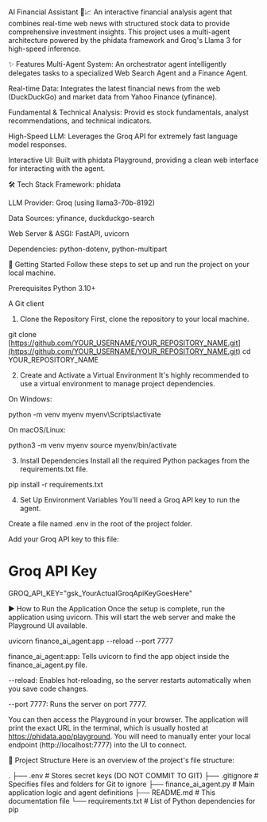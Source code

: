 AI Financial Assistant 🤖📈
An interactive financial analysis agent that combines real-time web news with structured stock data to provide comprehensive investment insights. This project uses a multi-agent architecture powered by the phidata framework and Groq's Llama 3 for high-speed inference.

✨ Features
Multi-Agent System: An orchestrator agent intelligently delegates tasks to a specialized Web Search Agent and a Finance Agent.

Real-time Data: Integrates the latest financial news from the web (DuckDuckGo) and market data from Yahoo Finance (yfinance).

Fundamental & Technical Analysis: Provid    es stock fundamentals, analyst recommendations, and technical indicators.

High-Speed LLM: Leverages the Groq API for extremely fast language model responses.

Interactive UI: Built with phidata Playground, providing a clean web interface for interacting with the agent.

🛠️ Tech Stack
Framework: phidata

LLM Provider: Groq (using llama3-70b-8192)

Data Sources: yfinance, duckduckgo-search

Web Server & ASGI: FastAPI, uvicorn

Dependencies: python-dotenv, python-multipart

🚀 Getting Started
Follow these steps to set up and run the project on your local machine.

Prerequisites
Python 3.10+

A Git client

1. Clone the Repository
First, clone the repository to your local machine.

git clone [https://github.com/YOUR_USERNAME/YOUR_REPOSITORY_NAME.git](https://github.com/YOUR_USERNAME/YOUR_REPOSITORY_NAME.git)
cd YOUR_REPOSITORY_NAME

2. Create and Activate a Virtual Environment
It's highly recommended to use a virtual environment to manage project dependencies.

On Windows:

python -m venv myenv
myenv\Scripts\activate

On macOS/Linux:

python3 -m venv myenv
source myenv/bin/activate

3. Install Dependencies
Install all the required Python packages from the requirements.txt file.

pip install -r requirements.txt

4. Set Up Environment Variables
You'll need a Groq API key to run the agent.

Create a file named .env in the root of the project folder.

Add your Groq API key to this file:

# Groq API Key
GROQ_API_KEY="gsk_YourActualGroqApiKeyGoesHere"

▶️ How to Run the Application
Once the setup is complete, run the application using uvicorn. This will start the web server and make the Playground UI available.

uvicorn finance_ai_agent:app --reload --port 7777

finance_ai_agent:app: Tells uvicorn to find the app object inside the finance_ai_agent.py file.

--reload: Enables hot-reloading, so the server restarts automatically when you save code changes.

--port 7777: Runs the server on port 7777.

You can then access the Playground in your browser. The application will print the exact URL in the terminal, which is usually hosted at https://phidata.app/playground. You will need to manually enter your local endpoint (http://localhost:7777) into the UI to connect.

📁 Project Structure
Here is an overview of the project's file structure:

.
├── .env                # Stores secret keys (DO NOT COMMIT TO GIT)
├── .gitignore          # Specifies files and folders for Git to ignore
├── finance_ai_agent.py # Main application logic and agent definitions
├── README.md           # This documentation file
└── requirements.txt    # List of Python dependencies for pip
